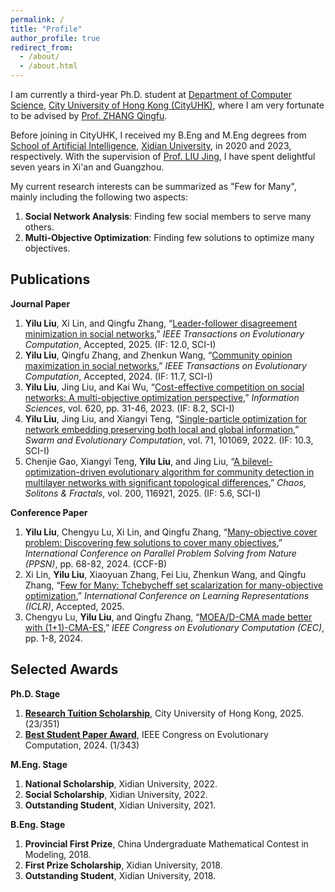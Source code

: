 ```yaml
---
permalink: /
title: "Profile"
author_profile: true
redirect_from: 
  - /about/
  - /about.html
---
```


I am currently a third-year Ph.D. student at [Department of Computer Science](https://www.cs.cityu.edu.hk/), [City University of Hong Kong (CityUHK)](https://www.cityu.edu.hk/), where I am very fortunate to be advised by [Prof. ZHANG Qingfu](https://www.cs.cityu.edu.hk/~qzhan7/index.html). 

Before joining in CityUHK, I received my B.Eng and M.Eng degrees from [School of Artificial Intelligence](https://sai.xidian.edu.cn/), [Xidian University](https://www.xidian.edu.cn/), in 2020 and 2023, respectively. With the supervision of [Prof. LIU Jing](https://faculty.xidian.edu.cn/LJ22/zh_CN/index/339621/list/), I have spent delightful seven years in Xi'an and Guangzhou.

My current research interests can be summarized as "Few for Many", mainly including the following two aspects:
1. **Social Network Analysis**: Finding few social members to serve many others.
2. **Multi-Objective Optimization**: Finding few solutions to optimize many objectives.


Publications
------
**Journal Paper**
1. **Yilu Liu**, Xi Lin, and Qingfu Zhang, “[Leader-follower disagreement minimization in social networks](https://ieeexplore.ieee.org/document/10999065),” *IEEE Transactions on Evolutionary Computation*, Accepted, 2025. (IF: 12.0, SCI-I)
2. **Yilu Liu**, Qingfu Zhang, and Zhenkun Wang, “[Community opinion maximization in social networks](https://ieeexplore.ieee.org/abstract/document/10606097),” *IEEE Transactions on Evolutionary Computation*, Accepted, 2024. (IF: 11.7, SCI-I)
3. **Yilu Liu**, Jing Liu, and Kai Wu, “[Cost-effective competition on social networks: A multi-objective optimization perspective](https://www.sciencedirect.com/science/article/pii/S0020025522013366),” *Information Sciences*, vol. 620, pp. 31-46, 2023. (IF: 8.2, SCI-I)
4. **Yilu Liu**, Jing Liu, and Xiangyi Teng, “[Single-particle optimization for network embedding preserving both local and global information](https://www.sciencedirect.com/science/article/pii/S2210650222000414),” *Swarm and Evolutionary Computation*, vol. 71, 101069, 2022. (IF: 10.3, SCI-I)
5. Chenjie Gao, Xiangyi Teng, **Yilu Liu**, and Jing Liu, “[A bilevel-optimization-driven evolutionary algorithm for community detection in multilayer networks with significant topological differences](https://www.sciencedirect.com/science/article/pii/S0960077925009348),” *Chaos, Solitons & Fractals*, vol. 200, 116921, 2025. (IF: 5.6, SCI-I)

**Conference Paper**
1. **Yilu Liu**, Chengyu Lu, Xi Lin, and Qingfu Zhang, “[Many-objective cover problem: Discovering few solutions to cover many objectives](https://link.springer.com/chapter/10.1007/978-3-031-70085-9_5),” *International Conference on Parallel Problem Solving from Nature (PPSN)*, pp. 68-82, 2024. (CCF-B)
2. Xi Lin, **Yilu Liu**, Xiaoyuan Zhang, Fei Liu, Zhenkun Wang, and Qingfu Zhang, “[Few for Many: Tchebycheff set scalarization for many-objective optimization](https://arxiv.org/pdf/2405.19650),” *International Conference on Learning Representations (ICLR)*, Accepted, 2025.
3. Chengyu Lu, **Yilu Liu**, and Qingfu Zhang, “[MOEA/D-CMA made better with (1+1)-CMA-ES](https://ieeexplore.ieee.org/abstract/document/10612007),” *IEEE Congress on Evolutionary Computation (CEC)*, pp. 1-8, 2024.


Selected Awards
------
**Ph.D. Stage**
1. **[Research Tuition Scholarship](https://scholars.cityu.edu.hk/en/prizes/research-tuition-scholarship-2206)**, City University of Hong Kong, 2025. (23/351)
2. **[Best Student Paper Award](https://2024.ieeewcci.org/program/awards)**, IEEE Congress on Evolutionary Computation, 2024. (1/343)

**M.Eng. Stage** 
1. **National Scholarship**, Xidian University, 2022.
2. **Social Scholarship**, Xidian University, 2022.
3. **Outstanding Student**, Xidian University, 2021.

**B.Eng. Stage**
1. **Provincial First Prize**, China Undergraduate Mathematical Contest in Modeling, 2018.
2. **First Prize Scholarship**, Xidian University, 2018.
3. **Outstanding Student**, Xidian University, 2018.

